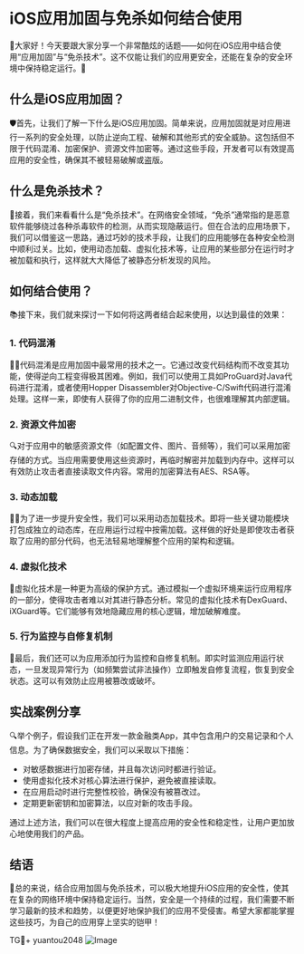 # iOS应用加固与免杀如何结合使用

🎉大家好！今天要跟大家分享一个非常酷炫的话题——如何在iOS应用中结合使用“应用加固”与“免杀技术”。这不仅能让我们的应用更安全，还能在复杂的安全环境中保持稳定运行。🚀

## 什么是iOS应用加固？

🛡️首先，让我们了解一下什么是iOS应用加固。简单来说，应用加固就是对应用进行一系列的安全处理，以防止逆向工程、破解和其他形式的安全威胁。这包括但不限于代码混淆、加密保护、资源文件加密等。通过这些手段，开发者可以有效提高应用的安全性，确保其不被轻易破解或盗版。

## 什么是免杀技术？

🎯接着，我们来看看什么是“免杀技术”。在网络安全领域，“免杀”通常指的是恶意软件能够绕过各种杀毒软件的检测，从而实现隐蔽运行。但在合法的应用场景下，我们可以借鉴这一思路，通过巧妙的技术手段，让我们的应用能够在各种安全检测中顺利过关。比如，使用动态加载、虚拟化技术等，让应用的某些部分在运行时才被加载和执行，这样就大大降低了被静态分析发现的风险。

## 如何结合使用？

📚接下来，我们就来探讨一下如何将这两者结合起来使用，以达到最佳的效果：

### 1. **代码混淆**

👨‍💻代码混淆是应用加固中最常用的技术之一。它通过改变代码结构而不改变其功能，使得逆向工程变得极其困难。例如，我们可以使用工具如ProGuard对Java代码进行混淆，或者使用Hopper Disassembler对Objective-C/Swift代码进行混淆处理。这样一来，即使有人获得了你的应用二进制文件，也很难理解其内部逻辑。

### 2. **资源文件加密**

🔍对于应用中的敏感资源文件（如配置文件、图片、音频等），我们可以采用加密存储的方式。当应用需要使用这些资源时，再临时解密并加载到内存中。这样可以有效防止攻击者直接读取文件内容。常用的加密算法有AES、RSA等。

### 3. **动态加载**

🏃‍♂️为了进一步提升安全性，我们可以采用动态加载技术。即将一些关键功能模块打包成独立的动态库，在应用运行过程中按需加载。这样做的好处是即使攻击者获取了应用的部分代码，也无法轻易地理解整个应用的架构和逻辑。

### 4. **虚拟化技术**

🧩虚拟化技术是一种更为高级的保护方式。通过模拟一个虚拟环境来运行应用程序的一部分，使得攻击者难以对其进行静态分析。常见的虚拟化技术有DexGuard、iXGuard等。它们能够有效地隐藏应用的核心逻辑，增加破解难度。

### 5. **行为监控与自修复机制**

👀最后，我们还可以为应用添加行为监控和自修复机制。即实时监测应用运行状态，一旦发现异常行为（如频繁尝试非法操作）立即触发自修复流程，恢复到安全状态。这可以有效防止应用被篡改或破坏。

## 实战案例分享

🔍举个例子，假设我们正在开发一款金融类App，其中包含用户的交易记录和个人信息。为了确保数据安全，我们可以采取以下措施：

- 对敏感数据进行加密存储，并且每次访问时都进行验证。
- 使用虚拟化技术对核心算法进行保护，避免被直接读取。
- 在应用启动时进行完整性校验，确保没有被篡改过。
- 定期更新密钥和加密算法，以应对新的攻击手段。

通过上述方法，我们可以在很大程度上提高应用的安全性和稳定性，让用户更加放心地使用我们的产品。

## 结语

👏总的来说，结合应用加固与免杀技术，可以极大地提升iOS应用的安全性，使其在复杂的网络环境中保持稳定运行。当然，安全是一个持续的过程，我们需要不断学习最新的技术和趋势，以便更好地保护我们的应用不受侵害。希望大家都能掌握这些技巧，为自己的应用穿上坚实的铠甲！

TG💪+ yuantou2048  ![Image](https://github.com/user-attachments/assets/cf57a8bb-a08e-43c1-ad82-039f33c64200)